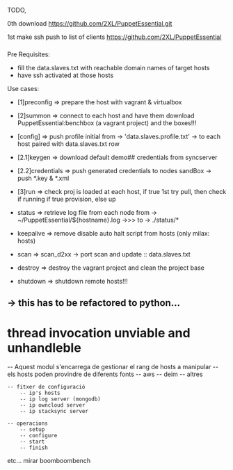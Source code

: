
TODO,

0th download
https://github.com/2XL/PuppetEssential.git


1st make ssh push to list of clients
https://github.com/2XL/PuppetEssential

###


Pre Requisites:

- fill the data.slaves.txt with reachable domain names of target hosts
- have ssh activated at those hosts

Use cases:

- [1]preconfig => prepare the host with vagrant & virtualbox

- [2]summon => connect to each host and have them download PuppetEssential:benchbox (a vagrant project) and the boxes!!!

- [config] => push profile initial from -> 'data.slaves.profile.txt' -> to each host paired with data.slaves.txt row

- [2.1]keygen => download default demo## credentials from syncserver

- [2.2]credentials => push generated credentials to nodes sandBox -> push *.key & *.xml

- [3]run => check proj is loaded at each host, if true 1st try pull, then check if running if true provision, else up

- status =>  retrieve log file from each node from -> ~/PuppetEssential/${hostname}.log ->>> to -> ./status/*

- keepalive => remove disable auto halt script from hosts (only milax: hosts)

- scan => scan_d2xx -> port scan and update :: data.slaves.txt

- destroy => destroy the vagrant project and clean the project base

- shutdown => shutdown remote hosts!!!




## -> this has to be refactored to python...
# thread invocation unviable and unhandleble



-- Aquest modul s'encarrega de gestionar el rang de hosts a manipular
	-- els hosts poden provindre de diferents fonts
		-- aws
		-- deim
		-- altres

	-- fitxer de configuració
		-- ip's hosts
		-- ip log server (mongodb)
		-- ip owncloud server
		-- ip stacksync server

	-- operacions
		-- setup
		-- configure
		-- start
		-- finish

etc... mirar boomboombench